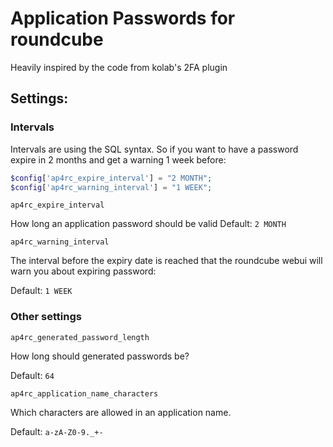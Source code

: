 # Application Passwords for roundcube

Heavily inspired by the code from kolab's 2FA plugin

## Settings:


### Intervals

Intervals are using the SQL syntax. So if you want to have a password expire in
2 months and get a warning 1 week before:

```php
$config['ap4rc_expire_interval'] = "2 MONTH";
$config['ap4rc_warning_interval'] = "1 WEEK";
```

`ap4rc_expire_interval`

How long an application password should be valid
Default: `2 MONTH`

`ap4rc_warning_interval`

The interval before the expiry date is reached that the roundcube webui
will warn you about expiring password:

Default: `1 WEEK`

### Other settings

`ap4rc_generated_password_length`

How long should generated passwords be?

Default: `64`

`ap4rc_application_name_characters`

Which characters are allowed in an application name.

Default: `a-zA-Z0-9._+-`
